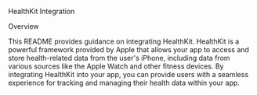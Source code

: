 HealthKit Integration

Overview

This README provides guidance on integrating HealthKit. 
HealthKit is a powerful framework provided by Apple that allows your app to access and store health-related data from the user's iPhone, including data from various sources like the Apple Watch and other fitness devices. By integrating HealthKit into your app, you can provide users with a seamless experience for tracking and managing their health data within your app.
